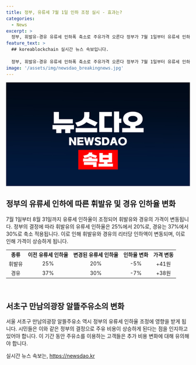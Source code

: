 ```yaml
---
title: 정부, 유류세 7월 1일 인하 조정 실시 - 효과는?
categories:
  - News
excerpt: >
  정부, 휘발유·경유 유류세 인하폭 축소로 주유가격 오른다 정부가 7월 1일부터 유류세 인하율을 조정하여 휘발유는 리터당 41원, 경유는 38원 정도 인상될 전망이다. 이로 인해 서울 서초구의 만남의광장 알뜰주유소에서 시민들이 주유를 하는 모습이 나타나고 있다.
feature_text: >
  ## koreablockchain 실시간 뉴스 속보입니다.

  정부, 휘발유·경유 유류세 인하폭 축소로 주유가격 오른다 정부가 7월 1일부터 유류세 인하율을 조정하여 휘발유는 리터당 41원, 경유는 38원 정도 인상될 전망이다. 이로 인해 서울 서초구의 만남의광장 알뜰주유소에서 시민들이 주유를 하는 모습이 나타나고 있다.
image: '/assets/img/newsdao_breakingnews.jpg'
---
```


<p><img src="/assets/img/newsdao_breakingnews.jpg" alt="koreablockchain 속보" /></p>

<h2 data-ke-size="size26">정부의 유류세 인하에 따른 휘발유 및 경유 인하율 변화</h2>

<p data-ke-size="size16">7월 1일부터 8월 31일까지 유류세 인하율이 조정되어 휘발유와 경유의 가격이 변동됩니다. 정부의 결정에 따라 휘발유의 유류세 인하율은 25%에서 20%로, 경유는 37%에서 30%로 축소 적용됩니다. 이로 인해 휘발유와 경유의 리터당 인하액이 변동되며, 이로 인해 가격이 상승하게 됩니다.</p>

<table>
  <tr>
    <td style="text-align: center; height: 17px;"><b>종류</b></td>
    <td style="text-align: center; height: 17px;"><b>이전 유류세 인하율</b></td>
    <td style="text-align: center; height: 17px;"><b>변경된 유류세 인하율</b></td>
    <td style="text-align: center; height: 17px;"><b>인하율 변화</b></td>
    <td style="text-align: center; height: 17px;"><b>가격 변동</b></td>
  </tr>
  <tr>
    <td style="text-align: center; height: 17px;">휘발유</td>
    <td style="text-align: center; height: 17px;">25%</td>
    <td style="text-align: center; height: 17px;">20%</td>
    <td style="text-align: center; height: 17px;">-5%</td>
    <td style="text-align: center; height: 17px;">+41원</td>
  </tr>
  <tr>
    <td style="text-align: center; height: 17px;">경유</td>
    <td style="text-align: center; height: 17px;">37%</td>
    <td style="text-align: center; height: 17px;">30%</td>
    <td style="text-align: center; height: 17px;">-7%</td>
    <td style="text-align: center; height: 17px;">+38원</td>
  </tr>
</table>

<p data-ke-size="size16">&nbsp;</p>

<h2 data-ke-size="size26">서초구 만남의광장 알뜰주유소의 변화</h2>

<p data-ke-size="size16">서울 서초구 만남의광장 알뜰주유소 역시 정부의 유류세 인하율 조정에 영향을 받게 됩니다. 시민들은 이와 같은 정부의 결정으로 주유 비용이 상승하게 된다는 점을 인지하고 있어야 합니다. 이 기간 동안 주유소를 이용하는 고객들은 추가 비용 변화에 대해 유의해야 합니다.</p>

<p data-ke-size="size16"></p>
실시간 뉴스 속보는, <a href="https://newsdao.kr" rel="dofollow">https://newsdao.kr</a>


